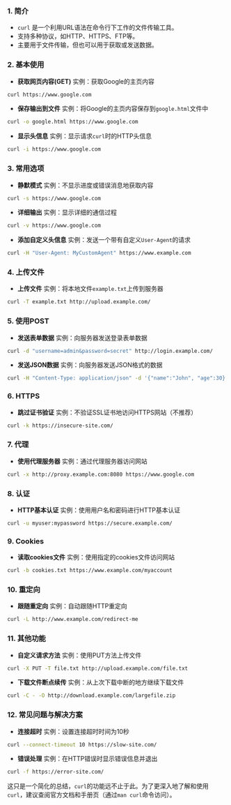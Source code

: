 ### 1. 简介
* `curl` 是一个利用URL语法在命令行下工作的文件传输工具。
* 支持多种协议，如HTTP、HTTPS、FTP等。
* 主要用于文件传输，但也可以用于获取或发送数据。

### 2. 基本使用

* **获取网页内容(GET)**
实例：获取Google的主页内容
```bash
curl https://www.google.com
```

* **保存输出到文件**
实例：将Google的主页内容保存到`google.html`文件中
```bash
curl -o google.html https://www.google.com
```

* **显示头信息**
实例：显示请求`curl`时的HTTP头信息
```bash
curl -i https://www.google.com
```

### 3. 常用选项

* **静默模式**
实例：不显示进度或错误消息地获取内容
```bash
curl -s https://www.google.com
```

* **详细输出**
实例：显示详细的通信过程
```bash
curl -v https://www.google.com
```

* **添加自定义头信息**
实例：发送一个带有自定义`User-Agent`的请求
```bash
curl -H "User-Agent: MyCustomAgent" https://www.example.com
```

### 4. 上传文件

* **上传文件**
实例：将本地文件`example.txt`上传到服务器
```bash
curl -T example.txt http://upload.example.com/
```

### 5. 使用POST

* **发送表单数据**
实例：向服务器发送登录表单数据
```bash
curl -d "username=admin&password=secret" http://login.example.com/
```

* **发送JSON数据**
实例：向服务器发送JSON格式的数据
```bash
curl -H "Content-Type: application/json" -d '{"name":"John", "age":30}' http://api.example.com/users
```

### 6. HTTPS

* **跳过证书验证**
实例：不验证SSL证书地访问HTTPS网站（不推荐）
```bash
curl -k https://insecure-site.com/
```

### 7. 代理

* **使用代理服务器**
实例：通过代理服务器访问网站
```bash
curl -x http://proxy.example.com:8080 https://www.google.com
```

### 8. 认证

* **HTTP基本认证**
实例：使用用户名和密码进行HTTP基本认证
```bash
curl -u myuser:mypassword https://secure.example.com/
```

### 9. Cookies

* **读取cookies文件**
实例：使用指定的cookies文件访问网站
```bash
curl -b cookies.txt https://www.example.com/myaccount
```

### 10. 重定向

* **跟随重定向**
实例：自动跟随HTTP重定向
```bash
curl -L http://www.example.com/redirect-me
```

### 11. 其他功能

* **自定义请求方法**
实例：使用PUT方法上传文件
```bash
curl -X PUT -T file.txt http://upload.example.com/file.txt
```

* **下载文件断点续传**
实例：从上次下载中断的地方继续下载文件
```bash
curl -C - -O http://download.example.com/largefile.zip
```

### 12. 常见问题与解决方案

* **连接超时**
实例：设置连接超时时间为10秒
```bash
curl --connect-timeout 10 https://slow-site.com/
```

* **错误处理**
实例：在HTTP错误时显示错误信息并退出
```bash
curl -f https://error-site.com/
```

这只是一个简化的总结，`curl`的功能远不止于此。为了更深入地了解和使用`curl`，建议查阅官方文档和手册页（通过`man curl`命令访问）。
